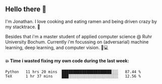 ## Hello there 👋

I'm Jonathan. I love cooking and eating ramen and being driven crazy by my stacktrace. 🍜

Besides that i'm a master student of applied computer science @ Ruhr University Bochum. 
Currently i'm focussing on (adversarial) machine learning, deep learning, and computer vision. 🔬💻

#### 💥 Time i wasted fixing my own code during the last week:

<!--START_SECTION:waka-->

```text
Python   11 hrs 20 mins  ██████████████████████░░░   87.44 %
TeX      1 hr 37 mins    ███░░░░░░░░░░░░░░░░░░░░░░   12.56 %
```

<!--END_SECTION:waka-->
